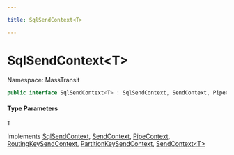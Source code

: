 ```yaml
---

title: SqlSendContext<T>

---
```


# SqlSendContext\<T\>

Namespace: MassTransit

```csharp
public interface SqlSendContext<T> : SqlSendContext, SendContext, PipeContext, RoutingKeySendContext, PartitionKeySendContext, SendContext<T>
```

#### Type Parameters

`T`<br/>

Implements [SqlSendContext](../masstransit/sqlsendcontext), [SendContext](../../masstransit-abstractions/masstransit/sendcontext), [PipeContext](../../masstransit-abstractions/masstransit/pipecontext), [RoutingKeySendContext](../../masstransit-abstractions/masstransit/routingkeysendcontext), [PartitionKeySendContext](../../masstransit-abstractions/masstransit/partitionkeysendcontext), [SendContext\<T\>](../../masstransit-abstractions/masstransit/sendcontext-1)
